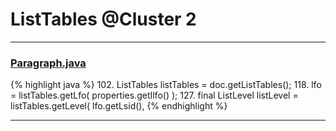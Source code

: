 # ListTables @Cluster 2

***

### [Paragraph.java](https://searchcode.com/codesearch/view/97384407/)
{% highlight java %}
102. ListTables listTables = doc.getListTables();
118.         lfo = listTables.getLfo( properties.getIlfo() );
127.         final ListLevel listLevel = listTables.getLevel( lfo.getLsid(),
{% endhighlight %}

***


